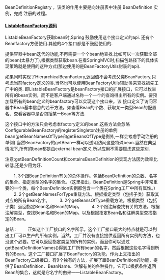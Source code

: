 


BeanDefinitionRegistry ，该类的作用主要是向注册表中注册 BeanDefinition 实例，完成 注册的过程。








#### [ListableBeanFactory源码](https://blog.csdn.net/u013412772/article/details/80819314)
ListableBeanFactory获取bean时,Spring 鼓励使用这个接口定义的api. 还有个Beanfactory方便使用.其他的4个接口都是不鼓励使用的.

提供容器中bean迭代的功能,不再需要一个个bean地查找.比如可以一次获取全部的bean(太暴力了),根据类型获取bean.在看SpringMVC时,扫描包路径下的具体实现策略就是使用的这种方式(那边使用的是BeanFactoryUtils封装的api).

如果同时实现了HierarchicalBeanFactory,返回值不会考虑父类BeanFactory,只考虑当前factory定义的类.当然也可以使用BeanFactoryUtils辅助类来查找祖先工厂中的类. 即ListableBeanFactory是beanFactory接口的扩展接口，它可以枚举所有的bean实例，而不是客户端通过名称一个一个的查询得出所有的实例。要预加载所有的bean定义的beanfactory可以实现这个接口来。该 接口定义了访问容器中Bean基本信息的若干方法，如查看Bean的个数、获取某一类型Bean的配置名、查看容器中是否包括某一Bean等方法.

这个接口中的方法只会考虑本factory定义的bean.这些方法会忽略ConfigurableBeanFactory的registerSingleton注册的单例bean(getBeanNamesOfType和getBeansOfType是例外,一样会考虑手动注册的单例).当然BeanFactory的getBean一样可以透明访问这些特殊bean.当然在典型情况下,所有的bean都是由external bean定义,所以应用不需要顾虑这些差别.

注意:getBeanDefinitionCount和containsBeanDefinition的实现方法因为效率比较低,还是少用为好.

　　1. 3个跟BeanDefinition有关的总体操作。包括BeanDefinition的总数、名字的集合、指定类型的名字的集合。（这里指出，BeanDefinition是Spring中非常重要的一个类，每个BeanDefinition实例都包含一个类在Spring工厂中所有属性。）
　　2. 2个getBeanNamesForType重载方法。根据指定类型（包括子类）获取其对应的所有Bean名字。
　　3. 2个getBeansOfType重载方法。根据类型（包括子类）返回指定Bean名和Bean的Map。
　　4. 2个跟注解查找有关的方法。根据注解类型，查找Bean名和Bean的Map。以及根据指定Bean名和注解类型查找指定的Bean。

总结：
　　正如这个工厂接口的名字所示，这个工厂接口最大的特点就是可以列出工厂可以生产的所有实例。当然，工厂并没有直接提供返回所有实例的方法，也没这个必要。它可以返回指定类型的所有的实例。而且你可以通过getBeanDefinitionNames()得到工厂所有bean的名字，然后根据这些名字得到所有的Bean。这个工厂接口扩展了BeanFactory的功能，作为上文指出的BeanFactory二级接口，有9个独有的方法，扩展了跟BeanDefinition的功能，提供了BeanDefinition、BeanName、注解有关的各种操作。它可以根据条件返回Bean的集合，这就是它名字的由来——ListableBeanFactory。
